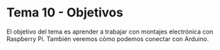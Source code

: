 # Tema 10 - Objetivos

El objetivo del tema es aprender a trabajar con montajes electrónica con Raspberry Pi. También veremos cómo podemos conectar con Arduino.
